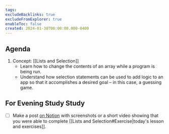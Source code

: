 ```yaml
---
tags:
excludeBacklinks: true
excludeFromExplorer: true
enableToc: false
created: 2024-01-30T00:00:00.000-0400
---
```


## Agenda

1. Concept: [[Lists and Selection]]
	- Learn how to change the contents of an array while a program is being run.
	- Understand how selection statements can be used to add logic to an app so that it accomplishes a desired goal – in this case, a guessing game.

## For Evening Study Study
- [ ] Make a post [on Notion](https://notion.so) with screenshots or a short video showing that you were able to complete [[Lists and Selection#Exercise|today's lesson and exercises]].